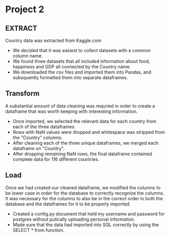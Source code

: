 # Project 2 


## EXTRACT 
Country data was extracted from Kaggle.com
- We decided that it was easiest to collect datasets with a common column name. 
- We found three datasets that all included information about food, happiness and GDP all connected by the Country name. 
- We downloaded the csv files and imported them into Pandas, and subsquently formatted them into separate dataframes. 


## Transform 
A substantial amount of data cleaning was requried in order to create a dataframe that was worth keeping with interesting information.
- Once imported, we selected the relevant data for each country from each of the three dataframes.
- Rows with NaN values were dropped and whitespace was stripped from the "Country" columns.
- After cleaning each of the three unique dataframes, we merged each dataframe on "Country".
- After dropping remaining NaN rows, the final dataframe contained complete data for 116 different countries.

## Load  
Once we had created our cleaned dataframe, we modified the columns to be lower case in order for the database to correctly recognize the columns. It was necessary for the columns to also be in the correct order in both the database and the dataframes for it to be properly imported. 
- Created a config.py document that held my username and password for postgres without pulically uploading personal information. 
- Made sure that the data had imported into SQL correctly by using the SELECT * from function. 
